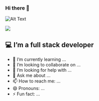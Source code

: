 ### Hi there 👋 
![Alt Text](https://media.giphy.com/media/quEsMOrr3hmQ8/giphy.gif)

<img src="https://media.giphy.com/media/quEsMOrr3hmQ8/giphy.gif" hight="500">



## :computer: I’m a full stack developer
- 🌱 I’m currently learning ...
- 👯 I’m looking to collaborate on ...
- 🤔 I’m looking for help with ...
- 💬 Ask me about ...
- 📫 How to reach me: ...
- 😄 Pronouns: ...
- ⚡ Fun fact: ...

